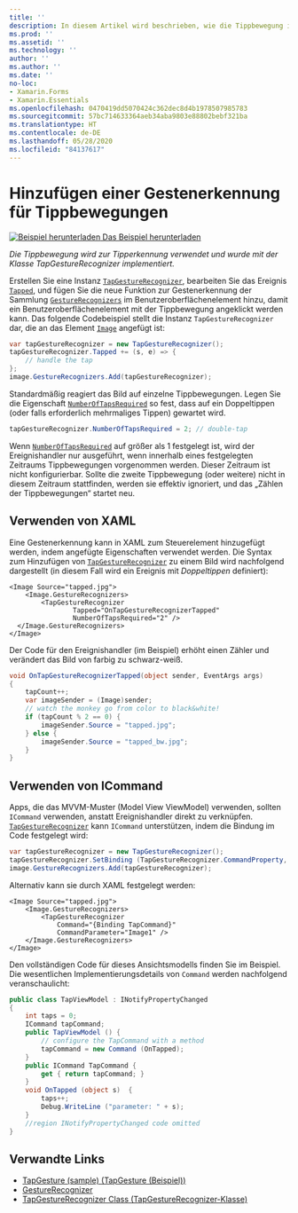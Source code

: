 ```yaml
---
title: ''
description: In diesem Artikel wird beschrieben, wie die Tippbewegung in einer Xamarin.Forms-App für die Tipperkennung verwendet wird. Die Tipperkennung wurde mit der Klasse TapGestureRecognizer implementiert.
ms.prod: ''
ms.assetid: ''
ms.technology: ''
author: ''
ms.author: ''
ms.date: ''
no-loc:
- Xamarin.Forms
- Xamarin.Essentials
ms.openlocfilehash: 0470419dd5070424c362dec8d4b1978507985783
ms.sourcegitcommit: 57bc714633364aeb34aba9803e88802bebf321ba
ms.translationtype: HT
ms.contentlocale: de-DE
ms.lasthandoff: 05/28/2020
ms.locfileid: "84137617"
---
```

# <a name="adding-a-tap-gesture-recognizer"></a>Hinzufügen einer Gestenerkennung für Tippbewegungen

[![Beispiel herunterladen](~/media/shared/download.png) Das Beispiel herunterladen](https://docs.microsoft.com/samples/xamarin/xamarin-forms-samples/workingwithgestures-tapgesture)

_Die Tippbewegung wird zur Tipperkennung verwendet und wurde mit der Klasse TapGestureRecognizer implementiert._

Erstellen Sie eine Instanz [`TapGestureRecognizer`](xref:Xamarin.Forms.TapGestureRecognizer), bearbeiten Sie das Ereignis [`Tapped`](xref:Xamarin.Forms.TapGestureRecognizer.Tapped), und fügen Sie die neue Funktion zur Gestenerkennung der Sammlung [`GestureRecognizers`](xref:Xamarin.Forms.View.GestureRecognizers) im Benutzeroberflächenelement hinzu, damit ein Benutzeroberflächenelement mit der Tippbewegung angeklickt werden kann. Das folgende Codebeispiel stellt die Instanz `TapGestureRecognizer` dar, die an das Element [`Image`](xref:Xamarin.Forms.Image) angefügt ist:

```csharp
var tapGestureRecognizer = new TapGestureRecognizer();
tapGestureRecognizer.Tapped += (s, e) => {
    // handle the tap
};
image.GestureRecognizers.Add(tapGestureRecognizer);
```

Standardmäßig reagiert das Bild auf einzelne Tippbewegungen. Legen Sie die Eigenschaft [`NumberOfTapsRequired`](xref:Xamarin.Forms.TapGestureRecognizer.NumberOfTapsRequired) so fest, dass auf ein Doppeltippen (oder falls erforderlich mehrmaliges Tippen) gewartet wird.

```csharp
tapGestureRecognizer.NumberOfTapsRequired = 2; // double-tap
```

Wenn [`NumberOfTapsRequired`](xref:Xamarin.Forms.TapGestureRecognizer.NumberOfTapsRequired) auf größer als 1 festgelegt ist, wird der Ereignishandler nur ausgeführt, wenn innerhalb eines festgelegten Zeitraums Tippbewegungen vorgenommen werden. Dieser Zeitraum ist nicht konfigurierbar. Sollte die zweite Tippbewegung (oder weitere) nicht in diesem Zeitraum stattfinden, werden sie effektiv ignoriert, und das „Zählen der Tippbewegungen“ startet neu.

<a name="Using_Xaml" />

## <a name="using-xaml"></a>Verwenden von XAML

Eine Gestenerkennung kann in XAML zum Steuerelement hinzugefügt werden, indem angefügte Eigenschaften verwendet werden. Die Syntax zum Hinzufügen von [`TapGestureRecognizer`](xref:Xamarin.Forms.TapGestureRecognizer) zu einem Bild wird nachfolgend dargestellt (in diesem Fall wird ein Ereignis mit *Doppeltippen* definiert):

```xaml
<Image Source="tapped.jpg">
    <Image.GestureRecognizers>
        <TapGestureRecognizer
                Tapped="OnTapGestureRecognizerTapped"
                NumberOfTapsRequired="2" />
  </Image.GestureRecognizers>
</Image>
```

Der Code für den Ereignishandler (im Beispiel) erhöht einen Zähler und verändert das Bild von farbig zu schwarz-weiß.

```csharp
void OnTapGestureRecognizerTapped(object sender, EventArgs args)
{
    tapCount++;
    var imageSender = (Image)sender;
    // watch the monkey go from color to black&white!
    if (tapCount % 2 == 0) {
        imageSender.Source = "tapped.jpg";
    } else {
        imageSender.Source = "tapped_bw.jpg";
    }
}
```

## <a name="using-icommand"></a>Verwenden von ICommand

Apps, die das MVVM-Muster (Model View ViewModel) verwenden, sollten `ICommand` verwenden, anstatt Ereignishandler direkt zu verknüpfen. [`TapGestureRecognizer`](xref:Xamarin.Forms.TapGestureRecognizer) kann `ICommand` unterstützen, indem die Bindung im Code festgelegt wird:

```csharp
var tapGestureRecognizer = new TapGestureRecognizer();
tapGestureRecognizer.SetBinding (TapGestureRecognizer.CommandProperty, "TapCommand");
image.GestureRecognizers.Add(tapGestureRecognizer);
```

Alternativ kann sie durch XAML festgelegt werden:

```xaml
<Image Source="tapped.jpg">
    <Image.GestureRecognizers>
        <TapGestureRecognizer
            Command="{Binding TapCommand}"
            CommandParameter="Image1" />
    </Image.GestureRecognizers>
</Image>
```

Den vollständigen Code für dieses Ansichtsmodells finden Sie im Beispiel. Die wesentlichen Implementierungsdetails von `Command` werden nachfolgend veranschaulicht:

```csharp
public class TapViewModel : INotifyPropertyChanged
{
    int taps = 0;
    ICommand tapCommand;
    public TapViewModel () {
        // configure the TapCommand with a method
        tapCommand = new Command (OnTapped);
    }
    public ICommand TapCommand {
        get { return tapCommand; }
    }
    void OnTapped (object s)  {
        taps++;
        Debug.WriteLine ("parameter: " + s);
    }
    //region INotifyPropertyChanged code omitted
}
```

## <a name="related-links"></a>Verwandte Links

- [TapGesture (sample) (TapGesture (Beispiel))](https://docs.microsoft.com/samples/xamarin/xamarin-forms-samples/workingwithgestures-tapgesture)
- [GestureRecognizer](xref:Xamarin.Forms.GestureRecognizer)
- [TapGestureRecognizer Class (TapGestureRecognizer-Klasse)](xref:Xamarin.Forms.TapGestureRecognizer)
